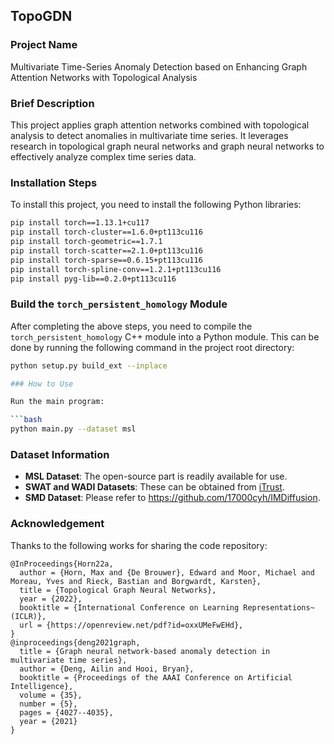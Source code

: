 ## TopoGDN

### Project Name

Multivariate Time-Series Anomaly Detection based on Enhancing Graph Attention Networks with Topological Analysis

### Brief Description

This project applies graph attention networks combined with topological analysis to detect anomalies in multivariate time series. It leverages research in topological graph neural networks and graph neural networks to effectively analyze complex time series data.

### Installation Steps

To install this project, you need to install the following Python libraries:

```bash
pip install torch==1.13.1+cu117
pip install torch-cluster==1.6.0+pt113cu116
pip install torch-geometric==1.7.1
pip install torch-scatter==2.1.0+pt113cu116
pip install torch-sparse==0.6.15+pt113cu116
pip install torch-spline-conv==1.2.1+pt113cu116
pip install pyg-lib==0.2.0+pt113cu116
```

### Build the `torch_persistent_homology` Module

After completing the above steps, you need to compile the `torch_persistent_homology` C++ module into a Python module. This can be done by running the following command in the project root directory:

```bash
python setup.py build_ext --inplace

### How to Use

Run the main program:

```bash
python main.py --dataset msl
```

### Dataset Information

- **MSL Dataset**: The open-source part is readily available for use.
- **SWAT and WADI Datasets**: These can be obtained from [iTrust](https://itrust.sutd.edu.sg/).
- **SMD Dataset**: Please refer to https://github.com/17000cyh/IMDiffusion.

### Acknowledgement

Thanks to the following works for sharing the code repository:

```
@InProceedings{Horn22a,
  author = {Horn, Max and {De Brouwer}, Edward and Moor, Michael and Moreau, Yves and Rieck, Bastian and Borgwardt, Karsten},
  title = {Topological Graph Neural Networks},
  year = {2022},
  booktitle = {International Conference on Learning Representations~(ICLR)},
  url = {https://openreview.net/pdf?id=oxxUMeFwEHd},
}
@inproceedings{deng2021graph,
  title = {Graph neural network-based anomaly detection in multivariate time series},
  author = {Deng, Ailin and Hooi, Bryan},
  booktitle = {Proceedings of the AAAI Conference on Artificial Intelligence},
  volume = {35},
  number = {5},
  pages = {4027--4035},
  year = {2021}
}
```
